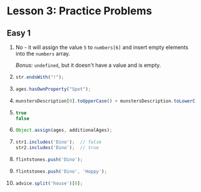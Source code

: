 # Lesson 3: Practice Problems

## Easy 1

1. No - it will assign the value `5` to `numbers[6]` and insert empty elements into the `numbers` array.

   _Bonus:_ `undefined`, but it doesn't have a value and is empty.

2. ```js
   str.endsWith("!");
   ```

3. ```js
   ages.hasOwnProperty("Spot");
   ```

4. ```js
   munstersDescription[0].toUpperCase() + munstersDescription.toLowerCase().slice(1);
   ```

5. ```js
   true
   false
   ```

6. ```js
   Object.assign(ages, additionalAges);
   ```

7. ```js
   str1.includes('Dino');  // false
   str2.includes('Dino');  // true
   ```

8. ```js
   flintstones.push('Dino');
   ```

9. ```js
   flintstones.push('Dino', 'Hoppy');
   ```

10. ```js
    advice.split('house')[0];
    ```